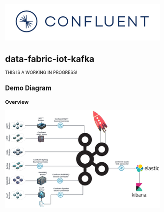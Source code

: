 ![image](docs/logo.png)

# data-fabric-iot-kafka
THIS IS A WORKING IN PROGRESS!

## Demo Diagram
### Overview
![image](docs/demo_diagram.jpeg)